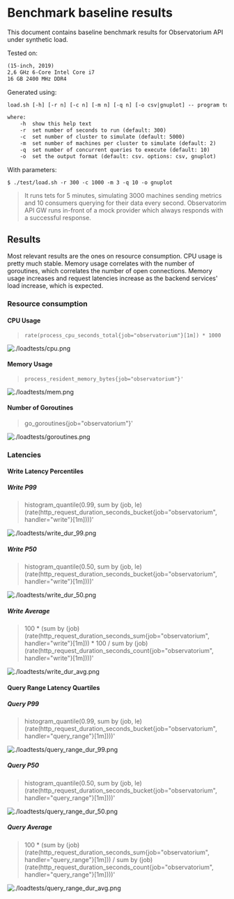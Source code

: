# Benchmark baseline results

This document contains baseline benchmark results for Observatorium API  under synthetic load.

Tested on:

```txt
(15-inch, 2019)
2,6 GHz 6-Core Intel Core i7
16 GB 2400 MHz DDR4
```

Generated using:

[embedmd]:# (../tmp/load_help.txt)
```txt
load.sh [-h] [-r n] [-c n] [-m n] [-q n] [-o csv|gnuplot] -- program to test synthetic load on observatorium api and report results.

where:
    -h  show this help text
    -r  set number of seconds to run (default: 300)
    -c  set number of cluster to simulate (default: 5000)
    -m  set number of machines per cluster to simulate (default: 2)
    -q  set number of concurrent queries to execute (default: 10)
    -o  set the output format (default: csv. options: csv, gnuplot)
```

With parameters:

```console
$ ./test/load.sh -r 300 -c 1000 -m 3 -q 10 -o gnuplot
```

> It runs tets for 5 minutes, simulating 3000 machines sending metrics and 10 consumers querying for their data every second.
> Observatorim API GW runs in-front of a mock provider which always responds with a successful response.

## Results

Most relevant results are the ones on resource consumption.
CPU usage is pretty much stable.
Memory usage correlates with the number of goroutines, which correlates the number of open connections.
Memory usage increases and request latencies increase as the backend services' load increase, which is expected.

### Resource consumption

#### CPU Usage

> `rate(process_cpu_seconds_total{job="observatorium"}[1m]) * 1000`

![./loadtests/cpu.png](./loadtests/cpu.png)

#### Memory Usage

> `process_resident_memory_bytes{job="observatorium"}'`

![./loadtests/mem.png](./loadtests/mem.png)

#### Number of Goroutines

> go_goroutines{job="observatorium"}'

![./loadtests/goroutines.png](./loadtests/goroutines.png)

### Latencies

#### Write Latency Percentiles

##### Write P99

> histogram_quantile(0.99, sum by (job, le) (rate(http_request_duration_seconds_bucket{job="observatorium", handler="write"}[1m])))'

![./loadtests/write_dur_99.png](./loadtests/write_dur_99.png)

##### Write P50

> histogram_quantile(0.50, sum by (job, le) (rate(http_request_duration_seconds_bucket{job="observatorium", handler="write"}[1m])))'

![./loadtests/write_dur_50.png](./loadtests/write_dur_50.png)

##### Write Average

> 100 * (sum by (job) (rate(http_request_duration_seconds_sum{job="observatorium", handler="write"}[1m])) * 100
> /
> sum by (job) (rate(http_request_duration_seconds_count{job="observatorium", handler="write"}[1m])))'

![./loadtests/write_dur_avg.png](./loadtests/write_dur_avg.png)

#### Query Range Latency Quartiles

##### Query P99

> histogram_quantile(0.99, sum by (job, le) (rate(http_request_duration_seconds_bucket{job="observatorium", handler="query_range"}[1m])))'

![./loadtests/query_range_dur_99.png](./loadtests/query_range_dur_99.png)

##### Query P50

> histogram_quantile(0.50, sum by (job, le) (rate(http_request_duration_seconds_bucket{job="observatorium", handler="query_range"}[1m])))'

![./loadtests/query_range_dur_50.png](./loadtests/query_range_dur_50.png)

##### Query Average
> 100 * (sum by (job) (rate(http_request_duration_seconds_sum{job="observatorium", handler="query_range"}[1m]))
> /
> sum by (job) (rate(http_request_duration_seconds_count{job="observatorium", handler="query_range"}[1m])))'

![./loadtests/query_range_dur_avg.png](./loadtests/query_range_dur_avg.png)
